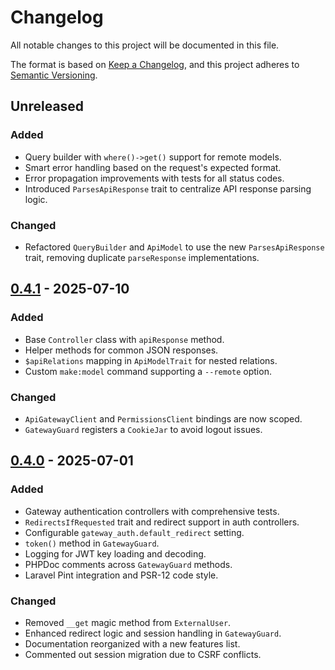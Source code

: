# Changelog

All notable changes to this project will be documented in this file.

The format is based on [Keep a Changelog](https://keepachangelog.com/en/1.1.0/),
and this project adheres to [Semantic Versioning](https://semver.org/spec/v2.0.0.html).

## Unreleased
### Added
- Query builder with `where()->get()` support for remote models.
- Smart error handling based on the request's expected format.
- Error propagation improvements with tests for all status codes.
- Introduced `ParsesApiResponse` trait to centralize API response parsing logic.

### Changed
- Refactored `QueryBuilder` and `ApiModel` to use the new `ParsesApiResponse` trait, removing duplicate `parseResponse` implementations.


## [0.4.1] - 2025-07-10
### Added
- Base `Controller` class with `apiResponse` method.
- Helper methods for common JSON responses.
- `$apiRelations` mapping in `ApiModelTrait` for nested relations.
- Custom `make:model` command supporting a `--remote` option.

### Changed
- `ApiGatewayClient` and `PermissionsClient` bindings are now scoped.
- `GatewayGuard` registers a `CookieJar` to avoid logout issues.

## [0.4.0] - 2025-07-01
### Added
- Gateway authentication controllers with comprehensive tests.
- `RedirectsIfRequested` trait and redirect support in auth controllers.
- Configurable `gateway_auth.default_redirect` setting.
- `token()` method in `GatewayGuard`.
- Logging for JWT key loading and decoding.
- PHPDoc comments across `GatewayGuard` methods.
- Laravel Pint integration and PSR-12 code style.

### Changed
- Removed `__get` magic method from `ExternalUser`.
- Enhanced redirect logic and session handling in `GatewayGuard`.
- Documentation reorganized with a new features list.
- Commented out session migration due to CSRF conflicts.

[0.4.1]: https://github.com/KroderDev/laravel-microservice-core/compare/v0.4.0...v0.4.1
[0.4.0]: https://github.com/KroderDev/laravel-microservice-core/compare/v0.3.1...v0.4.0